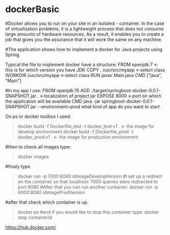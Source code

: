 # dockerBasic



#Docker allows you to run on your site in an isolated - container. In the case of virtualization problems, it is a lightweight process that does not consume large amounts of hardware resources. As a result, it enables you to create a job that gives you the assurance that it will work the same on any machine.

#The application shows how to implement a docker for Java projects using Spring.

Typical the file to implement docker have a structure:
FROM openjdk:7 <- this is for which version you have JDK
COPY . /usr/src/myapp <-select class
WORKDIR /usr/src/myapp <-select class
RUN javac Main.java
CMD ["java", "Main"]

#In my app I use:
FROM openjdk:15
ADD ./target/springboot-docker-0.0.1-SNAPSHOT.jar . <-localization of project jar 
EXPOSE 8000 <-port on which the application will be available
CMD java -jar springboot-docker-0.0.1-SNAPSHOT.jar  --environment=prod what kind of app do you want to start 


On ps or docker toolbox I used:
> docker build -f Dockerfile_test -t docker_test:v1 .  <- the image for develop environment 
> docker build -f Dockerfile_prod -t docker_prod:v1 .  <- the image for production environment 

#then to check all images type:
> docker images
 
#finaly type
> docker run -p 7000:8080 idimageDevelopVersion
#I set up a redirect on the container so that localhost: 7000 queries were redirected to port 8080
#After that you can run another container:
> docker run -p 6000:8080 idimageProdVersion

#after that check which container is up.
> docker ps
#and if you would like to stop this container type:
> docker stop containerId


https://hub.docker.com/
